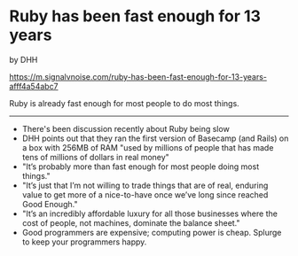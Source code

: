# Ruby has been fast enough for 13 years

by DHH

https://m.signalvnoise.com/ruby-has-been-fast-enough-for-13-years-afff4a54abc7

Ruby is already fast enough for most people to do most things.

---

- There's been discussion recently about Ruby being slow
- DHH points out that they ran the first version of Basecamp (and Rails) on a box with 256MB of RAM "used by millions of people that has made tens of millions of dollars in real money"
- "It’s probably more than fast enough for most people doing most things."
- "It’s just that I’m not willing to trade things that are of real, enduring value to get more of a nice-to-have once we’ve long since reached Good Enough."
- "It’s an incredibly affordable luxury for all those businesses where the cost of people, not machines, dominate the balance sheet."
- Good programmers are expensive; computing power is cheap.  Splurge to keep your programmers happy.
